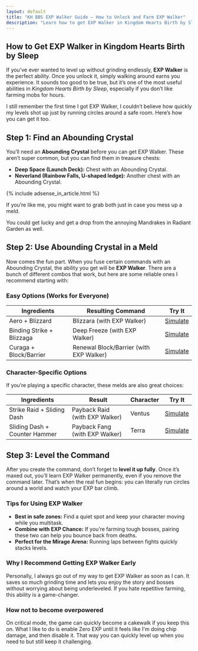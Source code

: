 ```yaml
---
layout: default
title: "KH BBS EXP Walker Guide – How to Unlock and Farm EXP Walker"
description: "Learn how to get EXP Walker in Kingdom Hearts Birth by Sleep. Step-by-step melding guide, farming tips, and why this passive ability is a must-have."
---
```


<section id="why-content">
  <div class="container">
    <div class="text">
      <h1>How to Get EXP Walker in Kingdom Hearts Birth by Sleep</h1>
      <p>If you’ve ever wanted to level up without grinding endlessly, <strong>EXP Walker</strong> is the perfect ability. 
      Once you unlock it, simply walking around earns you experience. It sounds too good to be true, but it’s one of the 
      most useful abilities in <em>Kingdom Hearts Birth by Sleep</em>, especially if you don’t like farming mobs for hours.</p>
      <p>I still remember the first time I got EXP Walker, I couldn’t believe how quickly my levels shot up just by running 
      circles around a safe room. Here’s how you can get it too.</p>
      <h2>Step 1: Find an Abounding Crystal</h2>
      <p>You’ll need an <strong>Abounding Crystal</strong> before you can get EXP Walker. These aren’t super common, but you can 
      find them in treasure chests:</p>
      <ul>
        <li><strong>Deep Space (Launch Deck):</strong> Chest with an Abounding Crystal.</li>
        <li><strong>Neverland (Rainbow Falls, U-shaped ledge):</strong> Another chest with an Abounding Crystal.</li>
      </ul>
      <div class="ad-wrapper-article">
          {% include adsense_in_article.html %}
      </div>
      <p>If you’re like me, you might want to grab both just in case you mess up a meld.</p>
      <p>You could get lucky and get a drop from the annoying Mandrakes in Radiant Garden as well.</p>
      <h2>Step 2: Use Abounding Crystal in a Meld</h2>
      <p>Now comes the fun part. When you fuse certain commands with an Abounding Crystal, the ability you get will 
      be <strong>EXP Walker</strong>. There are a bunch of different combos that work, but here are some reliable ones 
      I recommend starting with:</p>
      <h3>Easy Options (Works for Everyone)</h3>
      <table>
        <thead>
          <tr>
            <th>Ingredients</th>
            <th>Resulting Command</th>
            <th>Try It</th>
          </tr>
        </thead>
        <tbody>
          <tr>
            <td data-label="Ingredients">Aero + Blizzard</td>
            <td data-label="Result">Blizzara (with EXP Walker)</td>
            <td><a href="/?mode=simulator&cmd1=Aero&cmd2=Blizzard&crystal=Abounding">Simulate</a></td>
          </tr>
          <tr>
            <td data-label="Ingredients">Binding Strike + Blizzaga</td>
            <td data-label="Result">Deep Freeze (with EXP Walker)</td>
            <td data-label="Try it"><a href="/?mode=simulator&cmd1=Binding%20Strike&cmd2=Blizzaga&crystal=Abounding">Simulate</a></td>
          </tr>
          <tr>
            <td data-label="Ingredients">Curaga + Block/Barrier</td>
            <td data-label="Result">Renewal Block/Barrier (with EXP Walker)</td>
            <td data-label="Try it"><a href="/?mode=simulator&cmd1=Curaga&cmd2=Block&crystal=Abounding">Simulate</a></td>
          </tr>
        </tbody>
      </table>
      <h3>Character-Specific Options</h3>
      <p>If you’re playing a specific character, these melds are also great choices:</p>
      <table>
        <thead>
          <tr>
            <th>Ingredients</th>
            <th>Result</th>
            <th>Character</th>
            <th>Try It</th>
          </tr>
        </thead>
        <tbody>
          <tr>
            <td data-label="Ingredients">Strike Raid + Sliding Dash</td>
            <td data-label="Result">Payback Raid (with EXP Walker)</td>
            <td data-label="Character">Ventus</td>
            <td data-label="Try it"><a href="/?mode=simulator&cmd1=Strike%20Raid&cmd2=Sliding%20Dash&crystal=Abounding">Simulate</a></td>
          </tr>
          <tr>
            <td data-label="Ingredients">Sliding Dash + Counter Hammer</td>
            <td data-label="Result">Payback Fang (with EXP Walker)</td>
            <td data-label="Character">Terra</td>
            <td data-label="Try it"><a href="/?mode=simulator&cmd1=Sliding%20Dash&cmd2=Counter%20Hammer&crystal=Abounding">Simulate</a></td>
          </tr>
        </tbody>
      </table>
      <h2>Step 3: Level the Command</h2>
      <p>After you create the command, don’t forget to <strong>level it up fully</strong>. Once it’s maxed out, you’ll 
      learn EXP Walker permanently, even if you remove the command later. That’s when the real fun begins: you can 
      literally run circles around a world and watch your EXP bar climb.</p>
      <h3>Tips for Using EXP Walker</h3>
      <ul>
        <li><strong>Best in safe zones:</strong> Find a quiet spot and keep your character moving while you multitask.</li>
        <li><strong>Combine with EXP Chance:</strong> If you’re farming tough bosses, pairing these two can help you bounce back from deaths.</li>
        <li><strong>Perfect for the Mirage Arena:</strong> Running laps between fights quickly stacks levels.</li>
      </ul>
      <h3>Why I Recommend Getting EXP Walker Early</h3>
      <p>Personally, I always go out of my way to get EXP Walker as soon as I can. It saves so much grinding time and lets you 
      enjoy the story and bosses without worrying about being underleveled. If you hate repetitive farming, this ability is 
      a game-changer.</p>
      <h3>How not to become overpowered</h3>
      <p>On critical mode, the game can quickly become a cakewalk if you keep this on. What I like to do is enable Zero EXP until it feels like I'm doing chip damage, and then disable it. That way you can quickly level up when you need to but still keep it challenging.</p>
    </div>
  </div>
</section>

